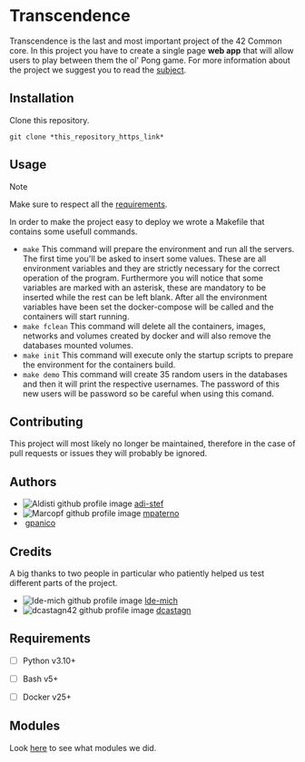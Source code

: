 # Transcendence

Transcendence is the last and most important project of the 42 Common core. In this project you have to create a single page **web app** that will allow users to play between them the ol' Pong game.
For more information about the project we suggest you to read the [subject](resources/subject.en.pdf).

## Installation

Clone this repository.

`git clone *this_repository_https_link*`


## Usage

> [!NOTE]
> Make sure to respect all the [requirements](Readme.md#Requirements).

In order to make the project easy to deploy we wrote a Makefile that contains some usefull commands.

* `make`
    This command will prepare the environment and run all the servers.
    The first time you'll be asked to insert some values. These are all environment variables and they are strictly necessary for the correct operation of the program.
    Furthermore you will notice that some variables are marked with an asterisk, these are mandatory to be inserted while the rest can be left blank.
    After all the environment variables have been set the docker-compose will be called and the containers will start running.
* `make fclean`
    This command will delete all the containers, images, networks and volumes created by docker and will also remove the databases mounted volumes.
* `make init`
    This command will execute only the startup scripts to prepare the environment for the containers build.
* `make demo`
    This command will create 35 random users in the databases and then it will print the respective usernames.
    The password of this new users will be password so be careful when using this comand.


## Contributing

This project will most likely no longer be maintained, therefore in the case of pull requests or issues they will probably be ignored.


## Authors

* ![Aldisti github profile image](https://avatars.githubusercontent.com/u/76822748?s=25) [adi-stef](https://github.com/Aldisti)
* ![Marcopf github profile image](https://avatars.githubusercontent.com/u/83019220?s=25) [mpaterno](https://github.com/marcopf)
* ![]() [gpanico](https://github.com/Ukudot)


## Credits

A big thanks to two people in particular who patiently helped us test different parts of the project.
* ![lde-mich github profile image](https://avatars.githubusercontent.com/u/113907143?s=25) [lde-mich](https://github.com/lde-mich)
* ![dcastagn42 github profile image](https://avatars.githubusercontent.com/u/112878659?s=25) [dcastagn](https://github.com/DarioCastagnola)


## Requirements
- [ ] Python v3.10+
- [ ] Bash v5+
- [ ] Docker v25+


## Modules
Look [here](resources/ModulesList.md) to see what modules we did.
